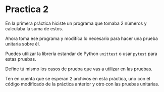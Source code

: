 # Practica 2
En la primera práctica hiciste un programa que tomaba 2 números y calculaba la suma de estos.

Ahora toma ese programa y modifíca lo necesario para hacer una prueba unitaria sobre él.

Puedes utilizar la librería estandar de Python `unittest` o usar `pytest` para estas pruebas.

Define tú mismo los casos de prueba que vas a utilizar en las pruebas.

Ten en cuenta que se esperan 2 archivos en esta práctica, uno con el código modificado de la práctica anterior y otro con las pruebas unitarias.